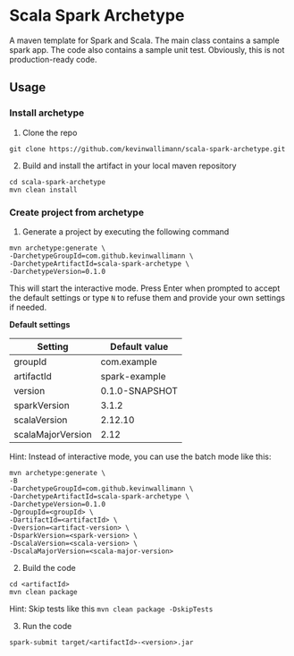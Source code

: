 # Scala Spark Archetype

A maven template for Spark and Scala. The main class contains a sample spark app. The code also contains a sample unit test.
Obviously, this is not production-ready code.

## Usage

### Install archetype

1. Clone the repo
```
git clone https://github.com/kevinwallimann/scala-spark-archetype.git
```

2. Build and install the artifact in your local maven repository
```
cd scala-spark-archetype
mvn clean install
```

### Create project from archetype
1. Generate a project by executing the following command
```
mvn archetype:generate \
-DarchetypeGroupId=com.github.kevinwallimann \
-DarchetypeArtifactId=scala-spark-archetype \
-DarchetypeVersion=0.1.0
```
This will start the interactive mode. Press Enter when prompted to accept the default settings or type `N` to refuse them
and provide your own settings if needed.

**Default settings**

| Setting | Default value |
| --- | --- |
| groupId | com.example |
| artifactId | spark-example |
| version | 0.1.0-SNAPSHOT |
| sparkVersion | 3.1.2 |
| scalaVersion | 2.12.10 |
| scalaMajorVersion | 2.12 |

Hint: Instead of interactive mode, you can use the batch mode like this:
```
mvn archetype:generate \
-B
-DarchetypeGroupId=com.github.kevinwallimann \
-DarchetypeArtifactId=scala-spark-archetype \
-DarchetypeVersion=0.1.0
-DgroupId=<groupId> \
-DartifactId=<artifactId> \
-Dversion=<artifact-version> \
-DsparkVersion=<spark-version> \
-DscalaVersion=<scala-version> \
-DscalaMajorVersion=<scala-major-version>
```

2. Build the code
```
cd <artifactId>
mvn clean package
```

Hint: Skip tests like this `mvn clean package -DskipTests`

3. Run the code
```
spark-submit target/<artifactId>-<version>.jar
```
